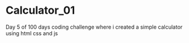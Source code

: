 # Calculator_01
Day 5 of 100 days coding challenge where i created a simple calculator using html css and js 
